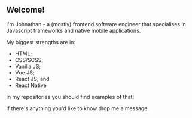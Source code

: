 ## Welcome!

I'm Johnathan - a (mostly) frontend software engineer that specialises in Javascript frameworks and native mobile applications.

My biggest strengths are in:

- HTML;
- CSS/SCSS;
- Vanilla JS;
- Vue.JS;
- React JS; and
- React Native

In my repositories you should find examples of that!

If there's anything you'd like to know drop me a message.
